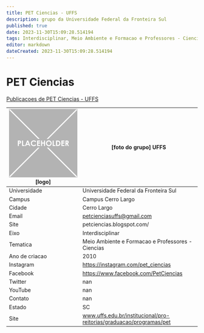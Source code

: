 ```yaml
---
title: PET Ciencias - UFFS
description: grupo da Universidade Federal da Fronteira Sul
published: true
date: 2023-11-30T15:09:28.514194
tags: Interdisciplinar, Meio Ambiente e Formacao e Professores - Ciencias
editor: markdown
dateCreated: 2023-11-30T15:09:28.514194
---
```


# PET Ciencias

[Publicacoes de PET Ciencias - UFFS](/atividade/194PETCienciasUFFS/feed.md)

| ![placeholder.png](/placeholder.png) [logo] | [foto do grupo] UFFS         |
| ------------------------------------------- | ------------------------------------------------- |
| Universidade                                | Universidade Federal da Fronteira Sul      |
| Campus                                      | Campus Cerro Largo            |
| Cidade                                      | Cerro Largo             |
| Email                                       | petcienciasuffs@gmail.com             |
| Site                                        | petciencias.blogspot.com/              |
| Eixo                                        | Interdisciplinar              |
| Tematica                                    | Meio Ambiente e Formacao e Professores - Ciencias          |
| Ano de criacao                              | 2010        |
| Instagram                                   | https://instagram.com/pet_ciencias         |
| Facebook                                    | https://www.facebook.com/PetCiencias          |
| Twitter                                     | nan           |
| YouTube                                     | nan           |
| Contato                                     | nan         |
| Estado                                      |  SC            |
| Site                                        | www.uffs.edu.br/institucional/pro-reitorias/graduacao/programas/pet |
